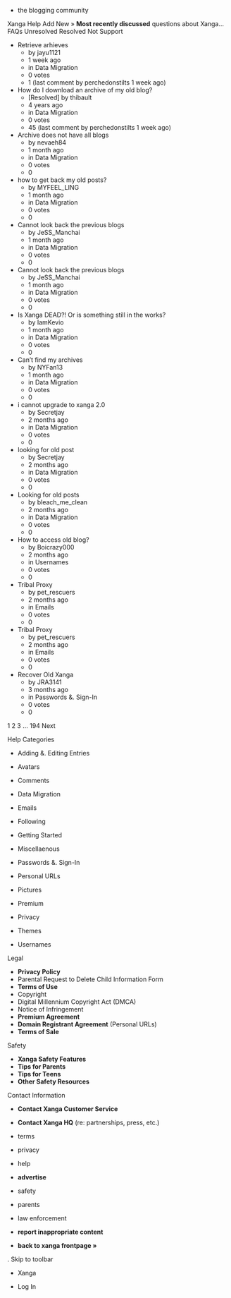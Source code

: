 *   the blogging community

Xanga Help Add New » **Most recently discussed** questions about Xanga… FAQs Unresolved Resolved Not Support

*   Retrieve arhieves
    *   by jayu1121
    *   1 week ago
    *   in Data Migration
    *   0 votes
    *   1 (last comment by perchedonstilts 1 week ago)
*   How do I download an archive of my old blog?
    *   \[Resolved\] by thibault
    *   4 years ago
    *   in Data Migration
    *   0 votes
    *   45 (last comment by perchedonstilts 1 week ago)
*   Archive does not have all blogs
    *   by nevaeh84
    *   1 month ago
    *   in Data Migration
    *   0 votes
    *   0
*   how to get back my old posts?
    *   by MYFEEL\_LING
    *   1 month ago
    *   in Data Migration
    *   0 votes
    *   0
*   Cannot look back the previous blogs
    *   by JeSS\_Manchai
    *   1 month ago
    *   in Data Migration
    *   0 votes
    *   0
*   Cannot look back the previous blogs
    *   by JeSS\_Manchai
    *   1 month ago
    *   in Data Migration
    *   0 votes
    *   0
*   Is Xanga DEAD?! Or is something still in the works?
    *   by IamKevio
    *   1 month ago
    *   in Data Migration
    *   0 votes
    *   0
*   Can’t find my archives
    *   by NYFan13
    *   1 month ago
    *   in Data Migration
    *   0 votes
    *   0
*   i cannot upgrade to xanga 2.0
    *   by Secretjay
    *   2 months ago
    *   in Data Migration
    *   0 votes
    *   0
*   looking for old post
    *   by Secretjay
    *   2 months ago
    *   in Data Migration
    *   0 votes
    *   0
*   Looking for old posts
    *   by bleach\_me\_clean
    *   2 months ago
    *   in Data Migration
    *   0 votes
    *   0
*   How to access old blog?
    *   by Boicrazy000
    *   2 months ago
    *   in Usernames
    *   0 votes
    *   0
*   Tribal Proxy
    *   by pet\_rescuers
    *   2 months ago
    *   in Emails
    *   0 votes
    *   0
*   Tribal Proxy
    *   by pet\_rescuers
    *   2 months ago
    *   in Emails
    *   0 votes
    *   0
*   Recover Old Xanga
    *   by JRA3141
    *   3 months ago
    *   in Passwords &. Sign-In
    *   0 votes
    *   0

1 2 3 ... 194 Next

Help Categories

*   Adding &. Editing Entries
*   Avatars
*   Comments
*   Data Migration
*   Emails
*   Following
*   Getting Started
*   Miscellaenous

*   Passwords &. Sign-In
*   Personal URLs
*   Pictures
*   Premium
*   Privacy
*   Themes
*   Usernames

Legal

*   **Privacy Policy**
*   Parental Request to Delete Child Information Form
*   **Terms of Use**
*   Copyright
*   Digital Millennium Copyright Act (DMCA)
*   Notice of Infringement
*   **Premium Agreement**
*   **Domain Registrant Agreement** (Personal URLs)
*   **Terms of Sale**

Safety

*   **Xanga Safety Features**
*   **Tips for Parents**
*   **Tips for Teens**
*   **Other Safety Resources**

Contact Information

*   **Contact Xanga Customer Service**
*   **Contact Xanga HQ** (re: partnerships, press, etc.)

*   terms
*   privacy
*   help
*   **advertise**

*   safety
*   parents
*   law enforcement
*   **report inappropriate content**

*   **back to xanga frontpage »**

<img src="http://pixel.quantserve.com/pixel/p-87h-iNOVooym2.gif" style="display: none" height="1" width="1" alt="Quantcast"/>. Skip to toolbar

*   Xanga

*   Log In